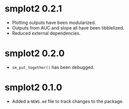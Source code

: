 # smplot2 0.2.1

* Plotting outputs have been modularized. 
* Outputs from AUC and slope all have been tibblelized.
* Reduced external dependencies.

# smplot2 0.2.0

* `sm_put_together()` has been debugged.

# smplot2 0.1.0

* Added a `NEWS.md` file to track changes to the package.

